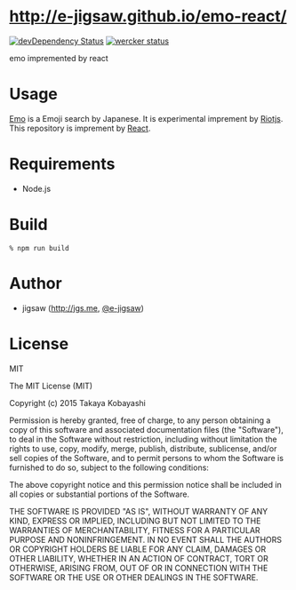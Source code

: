 http://e-jigsaw.github.io/emo-react/
=========

[![devDependency Status](https://david-dm.org/e-jigsaw/emo-react/dev-status.svg)](https://david-dm.org/e-jigsaw/emo-react#info=devDependencies) [![wercker status](https://app.wercker.com/status/fe5b5da9a34f87abe1ef62a9025bfd4f/s/master "wercker status")](https://app.wercker.com/project/bykey/fe5b5da9a34f87abe1ef62a9025bfd4f)

emo impremented by react

# Usage

[Emo](http://emo.jgs.me) is a Emoji search by Japanese. It is experimental imprement by [Riotjs](https://muut.com/riotjs/). This repository is imprement by [React](https://github.com/facebook/react).

# Requirements

* Node.js

# Build

```
% npm run build
```

# Author

* jigsaw (http://jgs.me, [@e-jigsaw](http://github.com/e-jigsaw))

# License

MIT

The MIT License (MIT)

Copyright (c) 2015 Takaya Kobayashi

Permission is hereby granted, free of charge, to any person obtaining a copy of this software and associated documentation files (the "Software"), to deal in the Software without restriction, including without limitation the rights to use, copy, modify, merge, publish, distribute, sublicense, and/or sell copies of the Software, and to permit persons to whom the Software is furnished to do so, subject to the following conditions:

The above copyright notice and this permission notice shall be included in all copies or substantial portions of the Software.

THE SOFTWARE IS PROVIDED "AS IS", WITHOUT WARRANTY OF ANY KIND, EXPRESS OR IMPLIED, INCLUDING BUT NOT LIMITED TO THE WARRANTIES OF MERCHANTABILITY, FITNESS FOR A PARTICULAR PURPOSE AND NONINFRINGEMENT. IN NO EVENT SHALL THE AUTHORS OR COPYRIGHT HOLDERS BE LIABLE FOR ANY CLAIM, DAMAGES OR OTHER LIABILITY, WHETHER IN AN ACTION OF CONTRACT, TORT OR OTHERWISE, ARISING FROM, OUT OF OR IN CONNECTION WITH THE SOFTWARE OR THE USE OR OTHER DEALINGS IN THE SOFTWARE.

